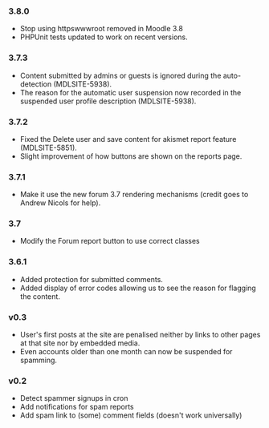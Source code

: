### 3.8.0 ###

* Stop using httpswwwroot removed in Moodle 3.8
* PHPUnit tests updated to work on recent versions.

### 3.7.3 ###

* Content submitted by admins or guests is ignored during the auto-detection
  (MDLSITE-5938).
* The reason for the automatic user suspension now recorded in the suspended user
  profile description (MDLSITE-5938).

### 3.7.2 ###

* Fixed the Delete user and save content for akismet report feature (MDLSITE-5851).
* Slight improvement of how buttons are shown on the reports page.

### 3.7.1 ###

* Make it use the new forum 3.7 rendering mechanisms (credit goes to Andrew Nicols for
  help).

### 3.7 ###

* Modify the Forum report button to use correct classes

### 3.6.1 ###

* Added protection for submitted comments.
* Added display of error codes allowing us to see the reason for flagging the content.

### v0.3 ###

* User's first posts at the site are penalised neither by links to other pages
  at that site nor by embedded media.
* Even accounts older than one month can now be suspended for spamming.

### v0.2 ###

* Detect spammer signups in cron
* Add notifications for spam reports
* Add spam link to (some) comment fields (doesn't work universally)

